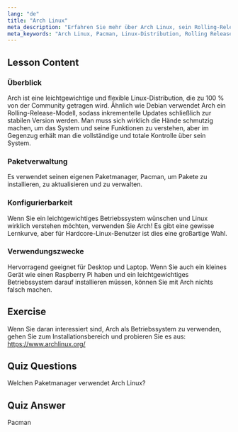 ```yaml
---
lang: "de"
title: "Arch Linux"
meta_description: "Erfahren Sie mehr über Arch Linux, sein Rolling-Release-Modell und den Paketmanager Pacman. Verstehen Sie, warum Arch sowohl für Anfänger als auch für fortgeschrittene Benutzer, die Kontrolle suchen, großartig ist."
meta_keywords: "Arch Linux, Pacman, Linux-Distribution, Rolling Release, Linux-Tutorial, Anfängerleitfaden, leichtgewichtiges Betriebssystem"
---
```


## Lesson Content

### Überblick

Arch ist eine leichtgewichtige und flexible Linux-Distribution, die zu 100 % von der Community getragen wird. Ähnlich wie Debian verwendet Arch ein Rolling-Release-Modell, sodass inkrementelle Updates schließlich zur stabilen Version werden. Man muss sich wirklich die Hände schmutzig machen, um das System und seine Funktionen zu verstehen, aber im Gegenzug erhält man die vollständige und totale Kontrolle über sein System.

### Paketverwaltung

Es verwendet seinen eigenen Paketmanager, Pacman, um Pakete zu installieren, zu aktualisieren und zu verwalten.

### Konfigurierbarkeit

Wenn Sie ein leichtgewichtiges Betriebssystem wünschen und Linux wirklich verstehen möchten, verwenden Sie Arch! Es gibt eine gewisse Lernkurve, aber für Hardcore-Linux-Benutzer ist dies eine großartige Wahl.

### Verwendungszwecke

Hervorragend geeignet für Desktop und Laptop. Wenn Sie auch ein kleines Gerät wie einen Raspberry Pi haben und ein leichtgewichtiges Betriebssystem darauf installieren müssen, können Sie mit Arch nichts falsch machen.

## Exercise

Wenn Sie daran interessiert sind, Arch als Betriebssystem zu verwenden, gehen Sie zum Installationsbereich und probieren Sie es aus: <https://www.archlinux.org/>

## Quiz Questions

Welchen Paketmanager verwendet Arch Linux?

## Quiz Answer

Pacman
